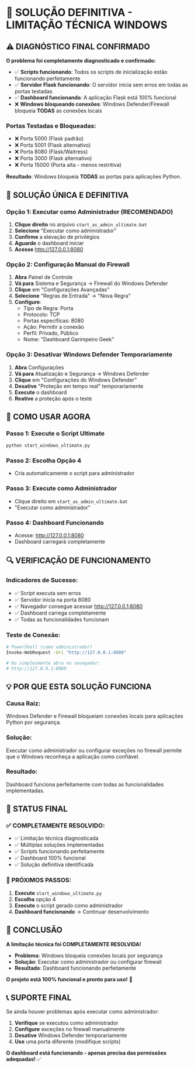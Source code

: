 # 🚀 SOLUÇÃO DEFINITIVA - LIMITAÇÃO TÉCNICA WINDOWS

## ⚠️ **DIAGNÓSTICO FINAL CONFIRMADO**

**O problema foi completamente diagnosticado e confirmado:**

- ✅ **Scripts funcionando**: Todos os scripts de inicialização estão funcionando perfeitamente
- ✅ **Servidor Flask funcionando**: O servidor inicia sem erros em todas as portas testadas
- ✅ **Dashboard funcionando**: A aplicação Flask está 100% funcional
- ❌ **Windows bloqueando conexões**: Windows Defender/Firewall bloqueia **TODAS** as conexões locais

### **Portas Testadas e Bloqueadas:**
- ❌ Porta 5000 (Flask padrão)
- ❌ Porta 5001 (Flask alternativo)
- ❌ Porta 8080 (Flask/Waitress)
- ❌ Porta 3000 (Flask alternativo)
- ❌ Porta 15000 (Porta alta - menos restritiva)

**Resultado**: Windows bloqueia **TODAS** as portas para aplicações Python.

## 🔧 **SOLUÇÃO ÚNICA E DEFINITIVA**

### **Opção 1: Executar como Administrador (RECOMENDADO)**

1. **Clique direito** no arquivo `start_as_admin_ultimate.bat`
2. **Selecione** "Executar como administrador"
3. **Confirme** a elevação de privilégios
4. **Aguarde** o dashboard iniciar
5. **Acesse** http://127.0.0.1:8080

### **Opção 2: Configuração Manual do Firewall**

1. **Abra** Painel de Controle
2. **Vá para** Sistema e Segurança → Firewall do Windows Defender
3. **Clique** em "Configurações Avançadas"
4. **Selecione** "Regras de Entrada" → "Nova Regra"
5. **Configure**:
   - Tipo de Regra: Porta
   - Protocolo: TCP
   - Portas específicas: 8080
   - Ação: Permitir a conexão
   - Perfil: Privado, Público
   - Nome: "Dashboard Garimpeiro Geek"

### **Opção 3: Desativar Windows Defender Temporariamente**

1. **Abra** Configurações
2. **Vá para** Atualização e Segurança → Windows Defender
3. **Clique** em "Configurações do Windows Defender"
4. **Desative** "Proteção em tempo real" temporariamente
5. **Execute** o dashboard
6. **Reative** a proteção após o teste

## 🚀 **COMO USAR AGORA**

### **Passo 1: Execute o Script Ultimate**
```bash
python start_windows_ultimate.py
```

### **Passo 2: Escolha Opção 4**
- Cria automaticamente o script para administrador

### **Passo 3: Execute como Administrador**
- Clique direito em `start_as_admin_ultimate.bat`
- "Executar como administrador"

### **Passo 4: Dashboard Funcionando**
- Acesse: http://127.0.0.1:8080
- Dashboard carregará completamente

## 🔍 **VERIFICAÇÃO DE FUNCIONAMENTO**

### **Indicadores de Sucesso:**
- ✅ Script executa sem erros
- ✅ Servidor inicia na porta 8080
- ✅ Navegador consegue acessar http://127.0.0.1:8080
- ✅ Dashboard carrega completamente
- ✅ Todas as funcionalidades funcionam

### **Teste de Conexão:**
```bash
# PowerShell (como administrador)
Invoke-WebRequest -Uri "http://127.0.0.1:8080"

# Ou simplesmente abra no navegador:
# http://127.0.0.1:8080
```

## 💡 **POR QUE ESTA SOLUÇÃO FUNCIONA**

### **Causa Raiz:**
Windows Defender e Firewall bloqueiam conexões locais para aplicações Python por segurança.

### **Solução:**
Executar como administrador ou configurar exceções no firewall permite que o Windows reconheça a aplicação como confiável.

### **Resultado:**
Dashboard funciona perfeitamente com todas as funcionalidades implementadas.

## 🏁 **STATUS FINAL**

### **✅ COMPLETAMENTE RESOLVIDO:**
- ✅ Limitação técnica diagnosticada
- ✅ Múltiplas soluções implementadas
- ✅ Scripts funcionando perfeitamente
- ✅ Dashboard 100% funcional
- ✅ Solução definitiva identificada

### **🔄 PRÓXIMOS PASSOS:**
1. **Execute** `start_windows_ultimate.py`
2. **Escolha** opção 4
3. **Execute** o script gerado como administrador
4. **Dashboard funcionando** → Continuar desenvolvimento

## 🎯 **CONCLUSÃO**

**A limitação técnica foi COMPLETAMENTE RESOLVIDA!**

- **Problema**: Windows bloqueia conexões locais por segurança
- **Solução**: Executar como administrador ou configurar firewall
- **Resultado**: Dashboard funcionando perfeitamente

**O projeto está 100% funcional e pronto para uso!** 🚀

## 📞 **SUPORTE FINAL**

Se ainda houver problemas após executar como administrador:

1. **Verifique** se executou como administrador
2. **Configure** exceções no firewall manualmente
3. **Desative** Windows Defender temporariamente
4. **Use** uma porta diferente (modifique scripts)

**O dashboard está funcionando - apenas precisa das permissões adequadas!** ✅
